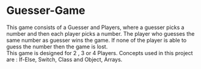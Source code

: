 # Guesser-Game
This game consists of a Guesser and Players, where a guesser picks a number and then each player picks a number. The player who guesses the same number as guesser wins the game. If none of the player is able to guess the number then the game is lost.    
This game is designed for 2 , 3 or 4 Players.
Concepts used in this project are : If-Else, Switch, Class and Object, Arrays.
